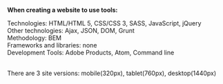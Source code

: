 <b>When creating a website to use tools:</b>

Technologies: HTML/HTML 5, CSS/CSS 3, SASS, JavaScript, jQuery<br>
Other technologies: Ajax, JSON, DOM, Grunt<br>
Methodology: BEM<br>
Frameworks and libraries: none<br>
Development Tools: Adobe Products, Atom, Command line<br>

<br>
There are 3 site versions: mobile(320px), tablet(760px), desktop(1440px)

